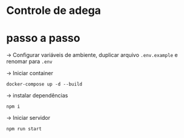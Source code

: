 # Controle de adega

# passo a passo 

-> Configurar variáveis de ambiente, duplicar arquivo `.env.example` e renomar para `.env`

-> Iniciar container
```shell
docker-compose up -d --build
```

-> instalar dependências
```shell
npm i
```

-> Iniciar servidor
```
npm run start
```